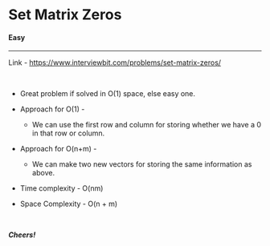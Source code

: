 # Set Matrix Zeros

#### Easy

<hr>

Link - https://www.interviewbit.com/problems/set-matrix-zeros/

<br>

* Great problem if solved in O(1) space, else easy one.
* Approach for O(1) -
	* We can use the first row and column for storing whether we have a 0 in that row or column.
* Approach for O(n+m) - 
	* We can make two new vectors for storing the same information as above.

* Time complexity - O(nm)
* Space Complexity - O(n + m)

<br>

***Cheers!***